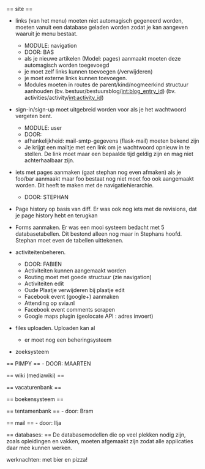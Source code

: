 == site ==

* links (van het menu) moeten niet automagisch gegeneerd worden, moeten vanuit
een database geladen worden zodat je kan aangeven waaruit je menu bestaat.
    - MODULE: navigation
    - DOOR: BAS
    - als je nieuwe artikelen (Model: pages) aanmaakt moeten deze automagisch worden toegevoegd
    + je moet zelf links kunnen toevoegen (/verwijderen)
    + je moet externe links kunnen toevoegen.
    - Modules moeten in routes de parent/kind/nogmeerkind structuur aanhouden
      (bv. bestuur/bestuursblog/<int:blog_entry_id>)
      (bv. activities/activity/<int:activity_id>)
    
* sign-in/sign-up moet uitgebreid worden voor als je het wachtwoord vergeten bent.
    - MODULE: user
    - DOOR:
    - afhankelijkheid: mail-smtp-gegevens (flask-mail) moeten bekend zijn
    - Je krijgt een mailtje met een link om je wachtwoord opnieuw in te stellen.
    De link moet maar een bepaalde tijd geldig zijn en mag niet achterhaalbaar
    zijn.

* iets met pages aanmaken (gaat stephan nog even afmaken) als je foo/bar aanmaakt
maar foo bestaat nog niet moet foo ook aangemaakt worden. Dit heeft te maken met
de navigatiehierarchie.
    - DOOR: STEPHAN

* Page history op basis van diff. Er was ook nog iets met de revisions, dat je
page history hebt en terugkan

* Forms aanmaken. Er was een mooi systeem bedacht met 5 databasetabellen. Dit
bestond alleen nog maar in Stephans hoofd. Stephan moet even de tabellen
uittekenen.

* activiteitenbeheren.
    - DOOR: FABIEN
    + Activiteiten kunnen aangemaakt worden
    - Routing moet met goede structuur (zie navigation)
    - Activiteiten edit
    - Oude Plaatje verwijderen bij plaatje edit
    - Facebook event (google+) aanmaken
    - Attending op svia.nl
    - Facebook event comments scrapen
    - Google maps plugin (geolocate API : adres invoert)
    
* files uploaden. Uploaden kan al
    - er moet nog een beheringsysteem

* zoeksysteem

== PIMPY ==
    - DOOR: MAARTEN

== wiki (mediawiki) ==

== vacaturenbank ==

== boekensysteem ==

== tentamenbank ==
    - door: Bram

== mail ==
    - door: Ilja

== databases: ==
De databasemodellen die op veel plekken nodig zijn, zoals opleidingen en vakken,
moeten afgemaakt zijn zodat alle applicaties daar mee kunnen werken.



werknachten: met bier en pizza!
